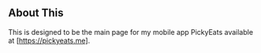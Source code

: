 ## About This

This is designed to be the main page for my mobile app PickyEats available at [https://pickyeats.me].
